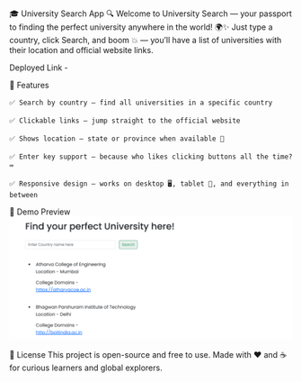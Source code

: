 🎓 University Search App 🔍
Welcome to University Search — your passport to finding the perfect university anywhere in the world! 🌍✨
Just type a country, click Search, and boom 💥 — you’ll have a list of universities with their location and official website links.

Deployed Link -

🚀 Features

    ✅ Search by country — find all universities in a specific country

    ✅ Clickable links — jump straight to the official website

    ✅ Shows location — state or province when available 📍

    ✅ Enter key support — because who likes clicking buttons all the time? ⌨️

    ✅ Responsive design — works on desktop 🖥, tablet 📱, and everything in between

📸 Demo Preview
![alt text](image.png)

📜 License
This project is open-source and free to use.
Made with ❤️ and ☕ for curious learners and global explorers.
